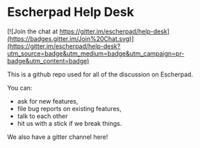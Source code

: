 # Escherpad Help Desk

[![Join the chat at https://gitter.im/escherpad/help-desk](https://badges.gitter.im/Join%20Chat.svg)](https://gitter.im/escherpad/help-desk?utm_source=badge&utm_medium=badge&utm_campaign=pr-badge&utm_content=badge)

This is a github repo used for all of the discussion on Escherpad. 

You can:

- ask for new features, 
- file bug reports on existing features, 
- talk to each other
- hit us with a stick if we break things.

We also have a gitter channel here!

